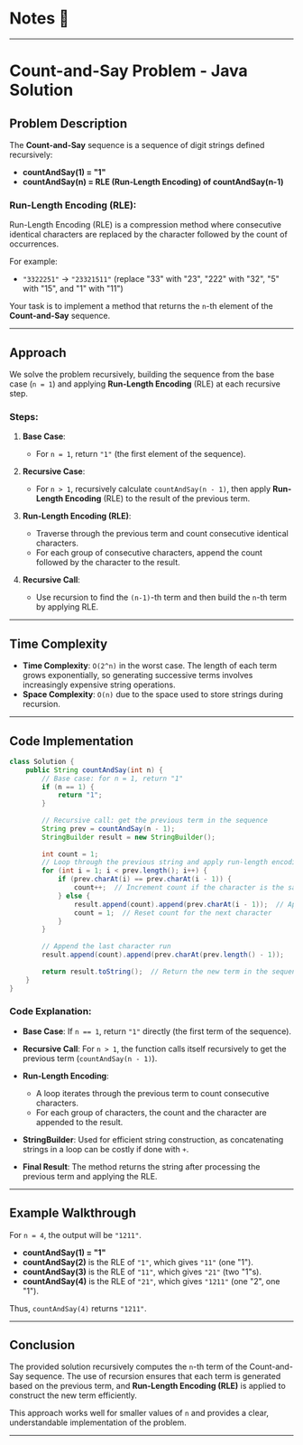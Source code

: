 # Notes 📝
---

# Count-and-Say Problem - Java Solution

## Problem Description

The **Count-and-Say** sequence is a sequence of digit strings defined recursively:

- **countAndSay(1) = "1"**
- **countAndSay(n) = RLE (Run-Length Encoding) of countAndSay(n-1)**

### Run-Length Encoding (RLE):
Run-Length Encoding (RLE) is a compression method where consecutive identical characters are replaced by the character followed by the count of occurrences. 

For example:
- `"3322251"` → `"23321511"` (replace "33" with "23", "222" with "32", "5" with "15", and "1" with "11")

Your task is to implement a method that returns the `n`-th element of the **Count-and-Say** sequence.

---

## Approach

We solve the problem recursively, building the sequence from the base case (`n = 1`) and applying **Run-Length Encoding** (RLE) at each recursive step.

### Steps:

1. **Base Case**: 
   - For `n = 1`, return `"1"` (the first element of the sequence).

2. **Recursive Case**:
   - For `n > 1`, recursively calculate `countAndSay(n - 1)`, then apply **Run-Length Encoding** (RLE) to the result of the previous term.

3. **Run-Length Encoding (RLE)**:
   - Traverse through the previous term and count consecutive identical characters.
   - For each group of consecutive characters, append the count followed by the character to the result.

4. **Recursive Call**:
   - Use recursion to find the `(n-1)`-th term and then build the `n`-th term by applying RLE.

---

## Time Complexity

- **Time Complexity**: `O(2^n)` in the worst case. The length of each term grows exponentially, so generating successive terms involves increasingly expensive string operations.
- **Space Complexity**: `O(n)` due to the space used to store strings during recursion.

---

## Code Implementation

```java
class Solution {
    public String countAndSay(int n) {
        // Base case: for n = 1, return "1"
        if (n == 1) {
            return "1";
        }
        
        // Recursive call: get the previous term in the sequence
        String prev = countAndSay(n - 1);
        StringBuilder result = new StringBuilder();
        
        int count = 1;
        // Loop through the previous string and apply run-length encoding
        for (int i = 1; i < prev.length(); i++) {
            if (prev.charAt(i) == prev.charAt(i - 1)) {
                count++;  // Increment count if the character is the same
            } else {
                result.append(count).append(prev.charAt(i - 1));  // Append count and character
                count = 1;  // Reset count for the next character
            }
        }
        
        // Append the last character run
        result.append(count).append(prev.charAt(prev.length() - 1));
        
        return result.toString();  // Return the new term in the sequence
    }
}
```

### Code Explanation:

- **Base Case**: If `n == 1`, return `"1"` directly (the first term of the sequence).
  
- **Recursive Call**: For `n > 1`, the function calls itself recursively to get the previous term (`countAndSay(n - 1)`).

- **Run-Length Encoding**: 
  - A loop iterates through the previous term to count consecutive characters.
  - For each group of characters, the count and the character are appended to the result.

- **StringBuilder**: Used for efficient string construction, as concatenating strings in a loop can be costly if done with `+`.

- **Final Result**: The method returns the string after processing the previous term and applying the RLE.

---

## Example Walkthrough

For `n = 4`, the output will be `"1211"`.

- **countAndSay(1) = "1"**
- **countAndSay(2)** is the RLE of `"1"`, which gives `"11"` (one "1").
- **countAndSay(3)** is the RLE of `"11"`, which gives `"21"` (two "1"s).
- **countAndSay(4)** is the RLE of `"21"`, which gives `"1211"` (one "2", one "1").

Thus, `countAndSay(4)` returns `"1211"`.

---

## Conclusion

The provided solution recursively computes the `n`-th term of the Count-and-Say sequence. The use of recursion ensures that each term is generated based on the previous term, and **Run-Length Encoding (RLE)** is applied to construct the new term efficiently. 

This approach works well for smaller values of `n` and provides a clear, understandable implementation of the problem.

---
